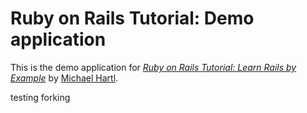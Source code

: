 # Ruby on Rails Tutorial: Demo application

This is the demo application for [*Ruby on Rails Tutorial: Learn Rails by Example*](http://railstutorial.org/)
by [Michael Hartl](http://michaelhartl.com/).


testing forking
